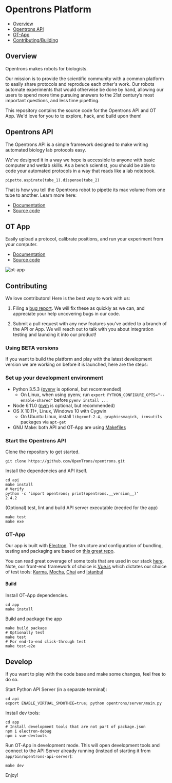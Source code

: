 # Opentrons Platform

* [Overview](#overview)
* [Opentrons API](#api)
* [OT-App](#app)
* [Contributing/Building](#contributing)

<a name="overview"></a>
## Overview

Opentrons makes robots for biologists. 

Our mission is to provide the scientific community with a common platform to easily share protocols and reproduce each other's work. Our robots automate experiments that would otherwise be done by hand, allowing our users to spend more time pursuing answers to the 21st century’s most important questions, and less time pipetting.

This repository contains the source code for the Opentrons API and OT App. We'd love for you to to explore, hack, and build upon them! 

<a name="api"></a>
## Opentrons API

The Opentrons API is a simple framework designed to make writing automated biology lab protocols easy.

We've designed it in a way we hope is accessible to anyone with basic computer and wetlab skills. As a bench scientist, you should be able to code your automated protocols in a way that reads like a lab notebook.

```(python)
pipette.aspirate(tube_1).dispense(tube_2)
```

That is how you tell the Opentrons robot to pipette its max volume from one tube to another. Learn more here:

* [Documentation](http://docs.opentrons.com)
* [Source code](https://github.com/OpenTrons/opentrons/tree/develop/api)

<a name="app"></a>
## OT App

Easily upload a protocol, calibrate positions, and run your experiment from your computer.

* [Documentation](https://support.opentrons.com/)
* [Source code](https://github.com/OpenTrons/opentrons/tree/develop/app)

![ot-app](https://lh3.googleusercontent.com/hz80NB3yiMB6r50aKg9DgSuqmwNAEKFz7aC3qQS56YregCGygg1oc3ldn9FAanqTt7REUXikkSuHDX69JODaLWgegDwO_JnDf30j3NuZ05mWOq16nMTxQBAFW6cZqqEsLaDU-uRW)

<a name="contributing"></a>
## Contributing

We love contributors! Here is the best way to work with us:

1. Filing a [bug report](https://github.com/OpenTrons/opentrons/issues). We will fix these as quickly as we can, and appreciate your help uncovering bugs in our code. 

2. Submit a pull request with any new features you've added to a branch of the API or App. We will reach out to talk with you about integration testing and launcing it into our product!

### Using BETA versions

If you want to build the platform and play with the latest development version we are working on before it is launched, here are the steps:

### Set up your development environment

* Python 3.5.3 ([pyenv](https://github.com/pyenv/pyenv) is optional, but recommended)
  - On Linux, when using pyenv, run `export PYTHON_CONFIGURE_OPTS="--enable-shared"` before `pyenv install ...`
* Node 6.11.0 ([nvm](https://github.com/creationix/nvm) is optional, but recommended)
* OS X 10.11+, Linux, Windows 10 with Cygwin
  - On Ubuntu Linux, install `libgconf-2-4, graphicsmagick, icnsutils` packages via `apt-get`
* GNU Make: both API and OT-App are using [Makefiles](https://en.wikipedia.org/wiki/Makefile)

### Start the Opentrons API

Clone the repository to get started.
```shell
git clone https://github.com/OpenTrons/opentrons.git
```
Install the dependencies and API itself.

```shell
cd api
make install
# Verify
python -c 'import opentrons; print(opentrons.__version__)'
2.4.2
```

(Optional) test, lint and build API server executable (needed for the app)
```shell
make test
make exe
```

### OT-App

Our app is built with [Electron](https://github.com/electron/electron). The structure and configuration of bundling, testing and packaging are based on [this great repo](https://github.com/chentsulin/electron-react-boilerplate).

You can read great coverage of some tools that are used in our stack [here](https://github.com/grab/front-end-guide). Note, our front-end framework of choice is [Vue.js](https://vuejs.org/) which dictates our choice of test tools: [Karma](https://github.com/karma-runner/karma), [Mocha](https://github.com/mochajs/mocha), [Chai](https://github.com/chaijs/chai) and [Istanbul](https://github.com/gotwarlost/istanbul)

#### Build

Install OT-App dependencies.

```shell
cd app
make install
```

Build and package the app

```shell
make build package
# Optionally test
make test
# For end-to-end click-through test
make test-e2e
```

## Develop

If you want to play with the code base and make some changes, feel free to do so.

Start Python API Server (in a separate terminal):

```shell
cd api
export ENABLE_VIRTUAL_SMOOTHIE=true; python opentrons/server/main.py
```

Install dev tools:

```shell
cd app
# Install development tools that are not part of package.json
npm i electron-debug
npm i vue-devtools
```

Run OT-App in development mode. This will open development tools and connect to the API Server already running (instead of starting it from `app/bin/opentrons-api-server`):

```shell
make dev
```

Enjoy!
